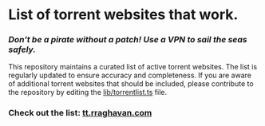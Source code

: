 # List of torrent websites that work.

### _Don't be a pirate without a patch! Use a VPN to sail the seas safely._

This repository maintains a curated list of active torrent websites. The list is regularly updated to ensure accuracy and completeness. If you are aware of additional torrent websites that should be included, please contribute to the repository by editing the [lib/torrentlist.ts](https://github.com/devyuji/tt/blob/main/src%2Flib%2Ftorrentlist.ts) file.

### Check out the list: [tt.rraghavan.com](http://tt.rraghavan.com)
